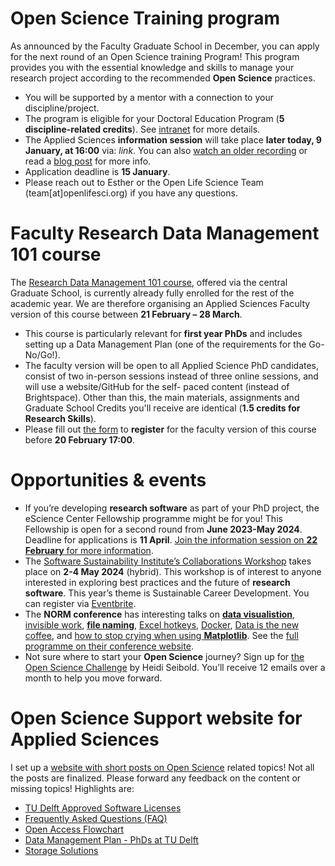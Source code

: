 # Open Science Training program

As announced by the Faculty Graduate School in December, you can apply for the next round of an Open Science training Program! 
This program provides you with the essential knowledge and skills to manage your research project according to the recommended **Open Science** practices. 
* You will be supported by a mentor with a connection to your discipline/project. 
* The program is eligible for your Doctoral Education Program (**5 discipline-related credits**). 
See [intranet](https://intranet.tudelft.nl/-/open-life-science-programme) for more details. 
* The Applied Sciences **information session** will take place **later today, 9 January, at 16:00** via: *link*. 
You can also [watch an older recording](https://youtu.be/rksUzRDFn20) or read a [blog post]( https://openlifesci.org/posts/2022/12/01/announcing-applications-for-ols-7/) for more info. 
* Application deadline is **15 January**. 
* Please reach out to Esther or the Open Life Science Team (team[at]openlifesci.org) if you have any questions.

# Faculty Research Data Management 101 course

The [Research Data Management 101 course](https://www.tudelft.nl/en/library/research-data-management/r/training-events/training-for-researchers/research-data-management-101), offered via the central Graduate School, is currently already fully enrolled for the rest of the academic year. 
We are therefore organising an Applied Sciences Faculty version of this course between **21 February – 28 March**. 
* This course is particularly relevant for **first year PhDs** and includes setting up a Data Management Plan (one of the requirements for the Go-No/Go!).
* The faculty version will be open to all Applied Science PhD candidates, consist of two in-person sessions instead of three online sessions, and will use a website/GitHub for the self- paced content (instead of Brightspace). 
Other than this, the main materials, assignments and Graduate School Credits you'll receive are identical (**1.5 credits for Research Skills**).
* Please fill out [the form](https://forms.microsoft.com/r/Rnv5nz6Cxd) to **register** for the faculty version of this course before **20 February 17:00**.

# Opportunities & events

* If you’re developing **research software** as part of your PhD project, the eScience Center Fellowship programme might be for you! 
This Fellowship is open for a second round from **June 2023-May 2024**. 
Deadline for applications is **11 April**. [Join the information session on **22 February** for more information](https://www.eventbrite.co.uk/e/the-escience-center-fellowship-programme-information-session-tickets-487430657217).
* The [Software Sustainability Institute’s Collaborations Workshop](https://software.ac.uk/cw23) takes place on **2-4 May 2024** (hybrid). 
This workshop is of interest to anyone interested in exploring best practices and the future of **research software**. 
This year’s theme is Sustainable Career Development. 
You can register via [Eventbrite](https://www.eventbrite.co.uk/e/collaborations-workshop-2023-cw23-collabw23-tickets-483692767087).
* The **NORM conference** has interesting talks on **[data visualistion](https://www.youtube.com/watch?v=MzaOivVxU8M)**, [invisible work](https://www.youtube.com/watch?v=HiF83i1OLOM), **[file naming](https://www.youtube.com/watch?v=ES1LTlnpLMk)**, [Excel hotkeys](https://youtu.be/HF0F4H8BNsE), [Docker](https://youtu.be/kx-SeGbkNPU), [Data is the new coffee]( https://youtu.be/GrQcVU-eapc), and [how to stop crying when using **Matplotlib**](https://youtu.be/vjQIaepijbE). 
See the [full programme on their conference website](https://normconf.com/).
* Not sure where to start your **Open Science** journey? 
Sign up for [the Open Science Challenge](https://heidiseibold.ck.page/opensciencechallenge) by Heidi Seibold. 
You’ll receive 12 emails over a month to help you move forward.

# Open Science Support website for Applied Sciences 
I set up a [website with short posts on Open Science]( https://estherplomp.github.io/TNW-OS-support) related topics! 
Not all the posts are finalized. Please forward any feedback on the content or missing topics! 
Highlights are: 
* [TU Delft Approved Software Licenses](https://estherplomp.github.io/TNW-OS-support/posts/software-licenses/)
* [Frequently Asked Questions (FAQ)](https://estherplomp.github.io/TNW-OS-support/posts/open-science-FAQ/)
* [Open Access Flowchart](https://estherplomp.github.io/TNW-OS-support/posts/open-access-flowchart/)
* [Data Management Plan - PhDs at TU Delft]( https://estherplomp.github.io/TNW-OS-support/posts/DMP-PhD/)
* [Storage Solutions](https://estherplomp.github.io/TNW-OS-support/posts/storage-solutions/)
